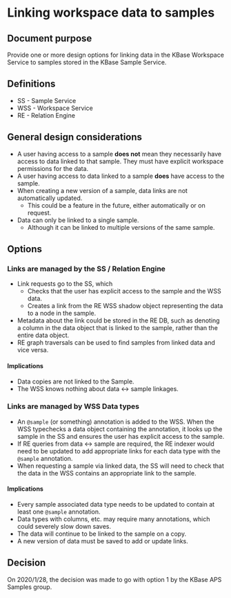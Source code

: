 # Linking workspace data to samples

## Document purpose

Provide one or more design options for linking data in the KBase Workspace Service to
samples stored in the KBase Sample Service.

## Definitions

* SS - Sample Service
* WSS - Workspace Service
* RE - Relation Engine

## General design considerations

* A user having access to a sample **does not** mean they necessarily have access to data linked
  to that sample. They must have explicit workspace permissions for the data.
* A user having access to data linked to a sample **does** have access to the sample.
* When creating a new version of a sample, data links are not automatically updated.
  * This could be a feature in the future, either automatically or on request.
* Data can only be linked to a single sample.
  * Although it can be linked to multiple versions of the same sample.

## Options

### Links are managed by the SS / Relation Engine

* Link requests go to the SS, which
    * Checks that the user has explicit access to the sample and the WSS data.
    * Creates a link from the RE WSS shadow object representing the data to a node in the sample.
* Metadata about the link could be stored in the RE DB, such as denoting a column in the data
  object that is linked to the sample, rather than the entire data object.
* RE graph traversals can be used to find samples from linked data and vice versa.

#### Implications

* Data copies are not linked to the Sample.
* The WSS knows nothing about data <-> sample linkages.

### Links are managed by WSS Data types

* An `@sample` (or something) annotation is added to the WSS. When the WSS typechecks a data
  object containing the annotation, it looks up the sample in the SS and ensures the user has
  explicit access to the sample.
* If RE queries from data <-> sample are required, the RE indexer would need to be updated
  to add appropriate links for each data type with the `@sample` annotation.
* When requesting a sample via linked data, the SS will need to check that the data in the WSS
  contains an appropriate link to the sample.

#### Implications
* Every sample associated data type needs to be updated to contain at least one `@sample`
  annotation.
* Data types with columns, etc. may require many annotations, which could severely slow down
  saves.
* The data will continue to be linked to the sample on a copy.
* A new version of data must be saved to add or update links.

## Decision

On 2020/1/28, the decision was made to go with option 1 by the KBase APS Samples group.
